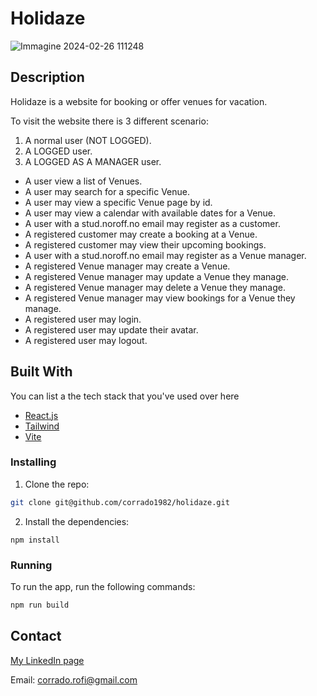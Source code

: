 # Holidaze
![Immagine 2024-02-26 111248](https://github.com/corrado1982/holidaze/assets/104769882/79d36eab-a670-4be8-b12d-17ab7d57afb1)

## Description

Holidaze is a website for booking or offer venues for vacation.

To visit the website there is 3 different scenario:
1. A normal user (NOT LOGGED).
2. A LOGGED user.
3. A LOGGED AS A MANAGER user.

- A user view a list of Venues.
- A user may search for a specific Venue.
- A user may view a specific Venue page by id.
- A user may view a calendar with available dates for a Venue.
- A user with a stud.noroff.no email may register as a customer.
- A registered customer may create a booking at a Venue.
- A registered customer may view their upcoming bookings.
- A user with a stud.noroff.no email may register as a Venue manager.
- A registered Venue manager may create a Venue.
- A registered Venue manager may update a Venue they manage.
- A registered Venue manager may delete a Venue they manage.
- A registered Venue manager may view bookings for a Venue they manage.
- A registered user may login.
- A registered user may update their avatar.
- A registered user may logout.

## Built With

You can list a the tech stack that you've used over here

- [React.js](https://reactjs.org/)
- [Tailwind](https://tailwindui.com/)
- [Vite](https://vitejs.dev/)

### Installing

1. Clone the repo:

```bash
git clone git@github.com/corrado1982/holidaze.git
```

2. Install the dependencies:

```
npm install
```

### Running

To run the app, run the following commands:

```bash
npm run build
```

## Contact

[My LinkedIn page](https://www.linkedin.com/in/corrado-rofi-66b073128)

Email: corrado.rofi@gmail.com

